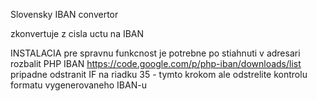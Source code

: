 Slovensky IBAN convertor

zkonvertuje z cisla uctu na IBAN

INSTALACIA
pre spravnu funkcnost je potrebne po stiahnuti v adresari rozbalit PHP IBAN https://code.google.com/p/php-iban/downloads/list
pripadne odstranit IF na riadku 35 - tymto krokom ale odstrelite kontrolu formatu vygenerovaneho IBAN-u 